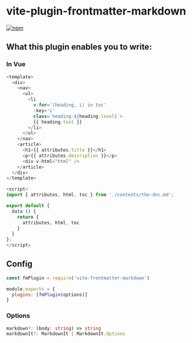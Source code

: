 # vite-plugin-frontmatter-markdown

[![npm](https://img.shields.io/npm/v/vite-plugin-frontmatter-markdown.svg?style=for-the-badge)](https://www.npmjs.com/package/vite-plugin-frontmatter-markdown)

## What this plugin enables you to write:

### In Vue

```js
<template>
  <div>
    <nav>
      <ul>
        <li
          v-for='(heading, i) in toc'
          :key='i'
          class=`heading-${heading.level}`>
          {{ heading.text }}
        </li>
      </ul>
    </nav>
    <article>
      <h1>{{ attributes.title }}</h1>
      <p>{{ attributes.description }}</p>
      <div v-html="html" />
    </article>
  </div>
</template>

<script>
import { attributes, html, toc } from './contents/the-doc.md';

export default {
  data () {
    return {
      attributes, html, toc
    }
  }
};
</script>
```

## Config

```js
const fmPlugin = require('vite-frontmatter-markdown')

module.exports = {
  plugins: [fmPlugin(options)]
}
```

### Options

```ts
markdown?: (body: string) => string
markdownIt?: MarkdownIt | MarkdownIt.Options
```
